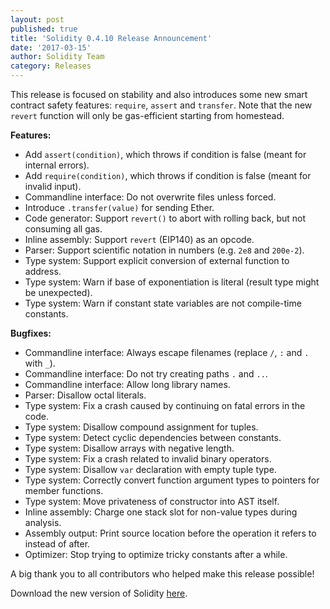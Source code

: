 ```yaml
---
layout: post
published: true
title: 'Solidity 0.4.10 Release Announcement'
date: '2017-03-15'
author: Solidity Team
category: Releases
---
```


This release is focused on stability and also introduces some new smart contract safety features: `require`, `assert` and `transfer`. Note that the new `revert` function will only be gas-efficient starting from homestead.

**Features:**

- Add `assert(condition)`, which throws if condition is false (meant for internal errors).
- Add `require(condition)`, which throws if condition is false (meant for invalid input).
- Commandline interface: Do not overwrite files unless forced.
- Introduce `.transfer(value)` for sending Ether.
- Code generator: Support `revert()` to abort with rolling back, but not consuming all gas.
- Inline assembly: Support `revert` (EIP140) as an opcode.
- Parser: Support scientific notation in numbers (e.g. `2e8` and `200e-2`).
- Type system: Support explicit conversion of external function to address.
- Type system: Warn if base of exponentiation is literal (result type might be unexpected).
- Type system: Warn if constant state variables are not compile-time constants.

**Bugfixes:**

- Commandline interface: Always escape filenames (replace `/`, `:` and `.` with `_`).
- Commandline interface: Do not try creating paths `.` and `..`.
- Commandline interface: Allow long library names.
- Parser: Disallow octal literals.
- Type system: Fix a crash caused by continuing on fatal errors in the code.
- Type system: Disallow compound assignment for tuples.
- Type system: Detect cyclic dependencies between constants.
- Type system: Disallow arrays with negative length.
- Type system: Fix a crash related to invalid binary operators.
- Type system: Disallow `var` declaration with empty tuple type.
- Type system: Correctly convert function argument types to pointers for member functions.
- Type system: Move privateness of constructor into AST itself.
- Inline assembly: Charge one stack slot for non-value types during analysis.
- Assembly output: Print source location before the operation it refers to instead of after.
- Optimizer: Stop trying to optimize tricky constants after a while.

A big thank you to all contributors who helped make this release possible!

Download the new version of Solidity [here](https://github.com/ethereum/solidity/releases/tag/v0.4.10).
